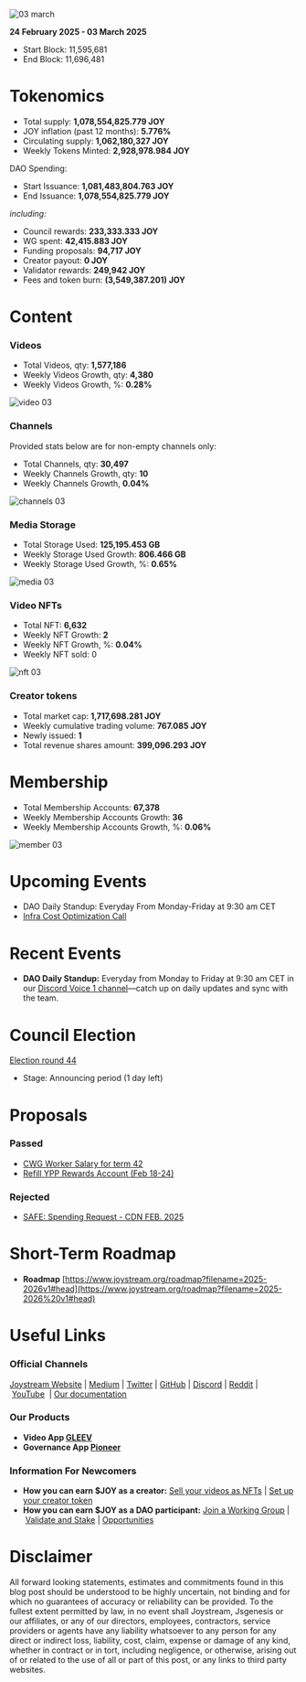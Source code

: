 ![03 march](https://github.com/user-attachments/assets/a69e4386-22bd-4b28-951f-cd9e0c9e0486)

**24 February 2025 - 03 March 2025**

- Start Block: 11,595,681
- End Block: 11,696,481

# Tokenomics

- Total supply: **1,078,554,825.779 JOY**
- JOY inflation (past 12 months): **5.776%**
- Circulating supply: **1,062,180,327 JOY**
- Weekly Tokens Minted: **2,928,978.984 JOY**

DAO Spending:

- Start Issuance: **1,081,483,804.763 JOY**
- End Issuance: **1,078,554,825.779 JOY**

*including:*

- Council rewards: **233,333.333 JOY**
- WG spent: **42,415.883 JOY**
- Funding proposals: **94,717 JOY**
- Creator payout: **0 JOY**
- Validator rewards: **249,942 JOY**
- Fees and token burn: **(3,549,387.201) JOY**

# **Content**

### Videos

- Total Videos, qty: **1,577,186**
- Weekly Videos Growth, qty: **4,380**
- Weekly Videos Growth, %: **0.28%**

![video 03](https://github.com/user-attachments/assets/d24750bf-0123-46ad-83bb-92602361ceef)

### Channels

Provided stats below are for non-empty channels only:

- Total Channels, qty: **30,497**
- Weekly Channels Growth, qty: **10**
- Weekly Channels Growth, **0.04%**

![channels 03](https://github.com/user-attachments/assets/d3fd1f71-ccf7-49db-9322-e451aade7ed9)

### Media Storage

- Total Storage Used: **125,195.453 GB**
- Weekly Storage Used Growth: **806.466 GB**
- Weekly Storage Used Growth, %: **0.65%**

![media 03](https://github.com/user-attachments/assets/86fcd128-6ba0-4ddc-b4d1-811199604c08)

### Video NFTs

- Total NFT: **6,632**
- Weekly NFT Growth: **2**
- Weekly NFT Growth, %: **0.04%**
- Weekly NFT sold: 0

![nft 03](https://github.com/user-attachments/assets/595508ec-6ced-41af-a8a6-37a4eba3f64f)

### Creator tokens

- Total market cap: **1,717,698.281 JOY**
- Weekly cumulative trading volume: **767.085 JOY**
- Newly issued: **1**
- Total revenue shares amount: **399,096.293 JOY**

# **Membership**

- Total Membership Accounts: **67,378**
- Weekly Membership Accounts Growth: **36**
- Weekly Membership Accounts Growth, %: **0.06%**

![member 03](https://github.com/user-attachments/assets/4d825d38-adf7-44e9-a90f-5a6eb36b9132)

# **Upcoming Events**

- DAO Daily Standup: Everyday From Monday-Friday at 9:30 am CET
- [Infra Cost Optimization Call](https://discord.gg/joystream?event=1346386819180138536)

# **Recent Events**

- **DAO Daily Standup:** Everyday from Monday to Friday at 9:30 am CET in our [Discord Voice 1 channel](https://discord.gg/NaNzysB5YZ)—catch up on daily updates and sync with the team.

# **Council Election**

[Election round 44](https://pioneerapp.xyz/#/election)

- Stage: Announcing period (1 day left)

# Proposals

### Passed

- [CWG Worker Salary for term 42](https://pioneerapp.xyz/#/proposals/preview/1097)
- [Refill YPP Rewards Account (Feb 18-24)](https://pioneerapp.xyz/#/proposals/preview/1096)

### Rejected

- [SAFE: Spending Request - CDN FEB. 2025](https://pioneerapp.xyz/#/proposals/preview/1095)

# **Short-Term Roadmap**

- **Roadmap** [https://www.joystream.org/roadmap?filename=2025-2026v1#head](https://www.joystream.org/roadmap?filename=2025-2026%20v1#head)

# **Useful Links**

### **Official Channels**

[Joystream Website](https://www.joystream.org/) | [Medium](https://blog.joystream.org/) | [Twitter](https://twitter.com/JoystreamDAO/) | [GitHub](https://github.com/Joystream) | [Discord](https://discord.com/invite/DE9UN3YpRP) | [Reddit](https://www.reddit.com/r/joystream_dao/) | [YouTube](https://www.youtube.com/@joystream8627)  | [Our documentation](https://handbook.joystream.org/)

### **Our Products**

- **Video App [GLEEV](https://gleev.xyz/)**
- **Governance App [Pioneer](https://pioneerapp.xyz/)**

### **Information For Newcomers**

- **How you can earn $JOY as a creator:** [Sell your videos as NFTs](https://www.joystream.org/ru/#video-nfts) | [Set up your creator token](https://www.joystream.org/ru/#creator-tokens)
- **How you can earn $JOY as a DAO participant:** [Join a Working Group](https://pioneerapp.xyz/#/working-groups/openings) | [Validate and Stake](https://handbook.joystream.org/system/nomination) | [Opportunities](https://discord.com/channels/811216481340751934/1119240044830527529)

# **Disclaimer**

All forward looking statements, estimates and commitments found in this blog post should be understood to be highly uncertain, not binding and for which no guarantees of accuracy or reliability can be provided. To the fullest extent permitted by law, in no event shall Joystream, Jsgenesis or our affiliates, or any of our directors, employees, contractors, service providers or agents have any liability whatsoever to any person for any direct or indirect loss, liability, cost, claim, expense or damage of any kind, whether in contract or in tort, including negligence, or otherwise, arising out of or related to the use of all or part of this post, or any links to third party websites.

